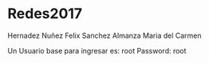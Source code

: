 # Redes2017
Hernadez Nuñez Felix
Sanchez Almanza Maria del Carmen


Un Usuario base para ingresar es: root
Password: root
